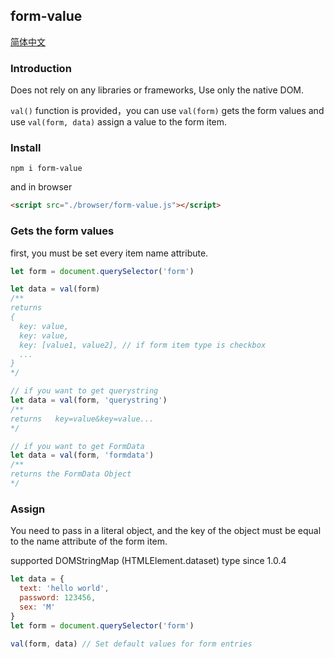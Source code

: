 ## form-value

[简体中文](./Readme-cn.md)

### Introduction

Does not rely on any libraries or frameworks, Use only the native DOM.

`val()` function is provided，you can use `val(form)` gets the form values and use `val(form, data)` assign a value to the form item.

### Install

```
npm i form-value
```

and in browser

```html
<script src="./browser/form-value.js"></script>
```

### Gets the form values

first, you must be set every item name attribute.

```js
let form = document.querySelector('form')

let data = val(form)
/**
returns
{
  key: value,
  key: value,
  key: [value1, value2], // if form item type is checkbox
  ...
}
*/

// if you want to get querystring
let data = val(form, 'querystring')
/**
returns   key=value&key=value...
*/

// if you want to get FormData
let data = val(form, 'formdata')
/**
returns the FormData Object
*/
```

### Assign

You need to pass in a literal object, and the key of the object must be equal to the name attribute of the form item.

supported DOMStringMap (HTMLElement.dataset) type since 1.0.4

```js
let data = {
  text: 'hello world',
  password: 123456,
  sex: 'M'
}
let form = document.querySelector('form')

val(form, data) // Set default values for form entries
```





